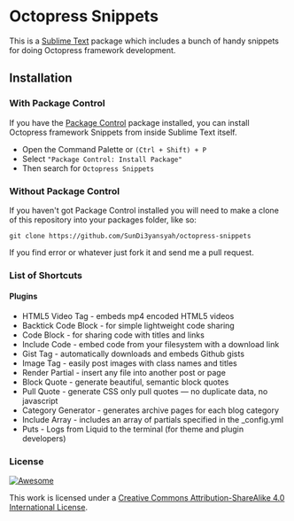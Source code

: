# Octopress Snippets
This is a [Sublime Text][sublime] package which includes a bunch of handy snippets for doing Octopress framework development.

## Installation

### With Package Control

If you have the [Package Control][package_control] package installed, you can install Octopress framework Snippets from inside Sublime Text itself.

- Open the Command Palette or `(Ctrl + Shift) + P`
- Select `"Package Control: Install Package"`
- Then search for `Octopress Snippets`

### Without Package Control

If you haven't got Package Control installed you will need to make a clone of this repository into your packages folder, like so:

    git clone https://github.com/SunDi3yansyah/octopress-snippets

If you find error or whatever just fork it and send me a pull request.

### List of Shortcuts

#### Plugins

- HTML5 Video Tag - embeds mp4 encoded HTML5 videos
- Backtick Code Block - for simple lightweight code sharing
- Code Block - for sharing code with titles and links
- Include Code - embed code from your filesystem with a download link
- Gist Tag - automatically downloads and embeds Github gists
- Image Tag - easily post images with class names and titles
- Render Partial - insert any file into another post or page
- Block Quote - generate beautiful, semantic block quotes
- Pull Quote - generate CSS only pull quotes — no duplicate data, no javascript
- Category Generator - generates archive pages for each blog category
- Include Array - includes an array of partials specified in the _config.yml
- Puts - Logs from Liquid to the terminal (for theme and plugin developers)

### License
[![Awesome](https://i.creativecommons.org/l/by-sa/4.0/88x31.png)](http://creativecommons.org/licenses/by-sa/4.0/)

This work is licensed under a [Creative Commons Attribution-ShareAlike 4.0 International License](http://creativecommons.org/licenses/by-sa/4.0/).


[sublime]: http://www.sublimetext.com/
[package_control]: http://wbond.net/sublime_packages/package_control